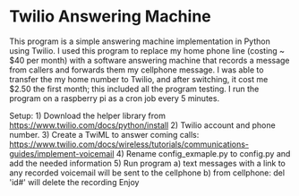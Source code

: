 # Twilio Answering Machine
This program is a simple answering machine implementation in Python using Twilio. I used this program to replace my home phone line (costing ~ $40 per month) with a software answering machine that records a message from callers and forwards them my cellphone message. I was able to transfer the my home number to Twilio, and after switching, it cost me $2.50 the first month; this included all the program testing. I run the program on a raspberry pi as a cron job every 5 minutes. 

Setup:
    1) Download the helper library from https://www.twilio.com/docs/python/install
    2) Twilio account and phone number.
    3) Create a TwiML to answer coming calls:
       https://www.twilio.com/docs/wireless/tutorials/communications-guides/implement-voicemail
    4) Rename config_exmaple.py to config.py and add the needed information
    5) Run program
        a) text messages with a link to any recorded voicemail will be sent to    the cellphone 
        b) from cellphone: del 'id#' will delete the recording
    Enjoy